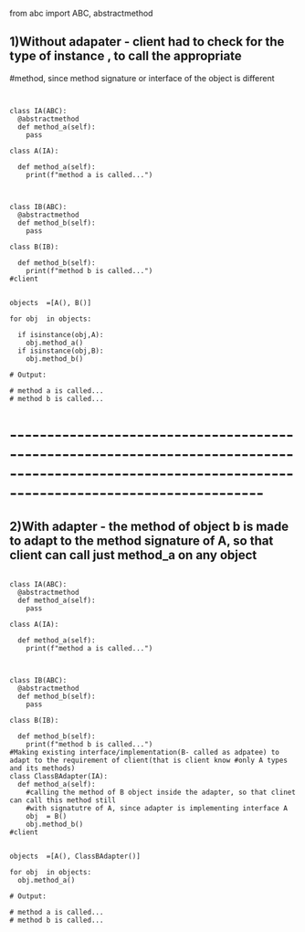 from abc import ABC, abstractmethod 


## 1)Without adapater - client had to check for the type of instance , to call the appropriate 
#method, since method signature or interface of the object is different 

```


class IA(ABC):
  @abstractmethod
  def method_a(self):
    pass
  
class A(IA):
  
  def method_a(self):
    print(f"method a is called...")
    


class IB(ABC):
  @abstractmethod
  def method_b(self):
    pass

class B(IB):
  
  def method_b(self):
    print(f"method b is called...")
#client  


objects  =[A(), B()]

for obj  in objects:
  
  if isinstance(obj,A):
    obj.method_a()
  if isinstance(obj,B):
    obj.method_b()
    
# Output:

# method a is called...
# method b is called...
```


# ----------------------------------------------------------------------------------------------------------------------------------------------------
## 2)With adapter  - the method of object b is made to adapt to the method signature of A, so that client can call just method_a on any object



```

class IA(ABC):
  @abstractmethod
  def method_a(self):
    pass
  
class A(IA):
  
  def method_a(self):
    print(f"method a is called...")
    


class IB(ABC):
  @abstractmethod
  def method_b(self):
    pass

class B(IB):
  
  def method_b(self):
    print(f"method b is called...")
#Making existing interface/implementation(B- called as adpatee) to adapt to the requirement of client(that is client know #only A types and its methods)     
class ClassBAdapter(IA):
  def method_a(self):
    #calling the method of B object inside the adapter, so that clinet can call this method still 
    #with signatutre of A, since adapter is implementing interface A
    obj  = B()
    obj.method_b()
#client  


objects  =[A(), ClassBAdapter()]

for obj  in objects:
  obj.method_a()
  
# Output:

# method a is called...
# method b is called...
  
 
